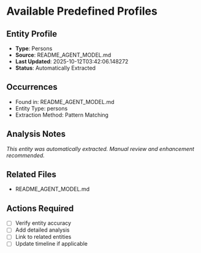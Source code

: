 # Available Predefined Profiles

## Entity Profile
- **Type**: Persons
- **Source**: README_AGENT_MODEL.md
- **Last Updated**: 2025-10-12T03:42:06.148272
- **Status**: Automatically Extracted

## Occurrences
- Found in: README_AGENT_MODEL.md
- Entity Type: persons
- Extraction Method: Pattern Matching

## Analysis Notes
*This entity was automatically extracted. Manual review and enhancement recommended.*

## Related Files
- README_AGENT_MODEL.md

## Actions Required
- [ ] Verify entity accuracy
- [ ] Add detailed analysis
- [ ] Link to related entities
- [ ] Update timeline if applicable
